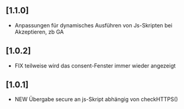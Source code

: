 ## [1.1.0]
- Anpassungen für dynamisches Ausführen von Js-Skripten bei Akzeptieren, zb GA

## [1.0.2]
- FIX teilweise wird das consent-Fenster immer wieder angezeigt

## [1.0.1]
- NEW Übergabe secure an js-Skript abhängig von checkHTTPS()